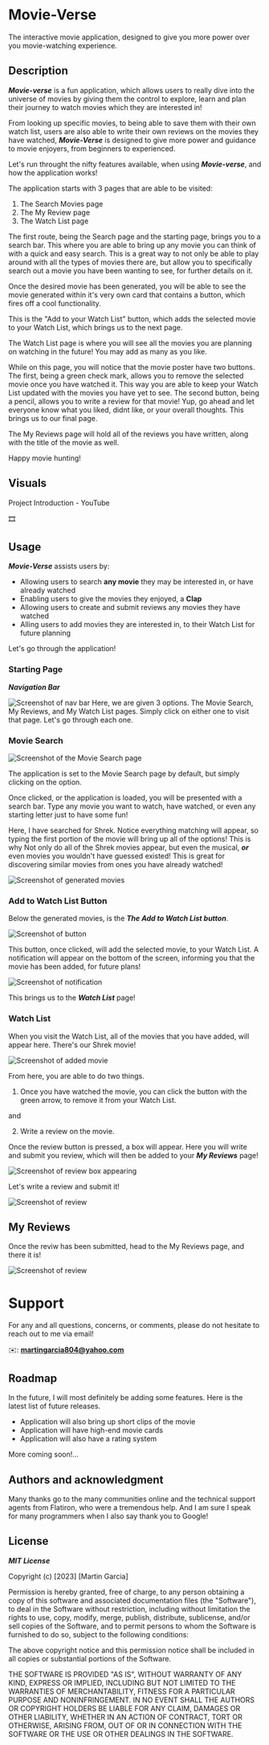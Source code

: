 # Movie-Verse
The interactive movie application, designed to give you more power over you movie-watching experience.

## Description

***Movie-verse*** is a fun application, which allows users to really dive into the universe of movies by giving them the control to explore, learn and plan their journey to watch movies which they are interested in!

From looking up specific movies, to being able to save them with their own watch list, users are also able to write their own reviews on the movies they have watched, ***Movie-Verse*** is designed to give more power and guidance to movie enjoyers, from beginners to experienced.

Let's run throught the nifty features available, when using ***Movie-verse***, and how the application works!

The application starts with 3 pages that are able to be visited:

1. The Search Movies page 
1. The My Review page
1. The Watch List page

The first route, being the Search page and the starting page, brings you to a search bar. This where you are able to bring up any movie you can think of with a quick and easy search. This is a great way to not only be able to play around with all the types of movies there are, but allow you to specifically search out a movie you have been wanting to see, for further details on it.

Once the desired movie has been generated, you will be able to see the movie generated within it's very own card that contains a button, which fires off a cool functionality.

This is the "Add to your Watch List" button, which adds the selected movie to your Watch List, which brings us to the next page.

The Watch List page is where you will see all the movies you are planning on watching in the future! You may add as many as you like.

While on this page, you will notice that the movie poster have two buttons. The first, being a green check mark, allows you to remove the selected movie once you have watched it. This way you are able to keep your Watch List updated with the movies you have yet to see. The second button, being a pencil, allows you to write a review for that movie! Yup, go ahead and let everyone know what you liked, didnt like, or your overall thoughts. This brings us to our final page.

The My Reviews page will hold all of the reviews you have written, along with the title of the movie as well.

Happy movie hunting!

## Visuals

Project Introduction - YouTube

:film_strip: 

## Usage

***Movie-Verse*** assists users by:

+ Allowing users to search **any movie** they may be interested in, or have already watched
+ Enabling users to give the movies they enjoyed, a **Clap**
+ Allowing users to create and submit reviews any movies they have watched
+ Alling users to add movies they are interested in, to their Watch List for future planning

Let's go through the application!

### Starting Page

***Navigation Bar***

![Screenshot of nav bar](https://i.imgur.com/Qmh84cb.png)
Here, we are given 3 options. The Movie Search, My Reviews, and My Watch List pages. Simply click on either one to visit that page. Let's go through each one.

### Movie Search

![Screenshot of the Movie Search page](https://i.imgur.com/huI9RM0.png)

The application is set to the Movie Search page by default, but simply clicking on the option.

Once clicked, or the application is loaded, you will be presented with a search bar. Type any movie you want to watch, have watched, or even any starting letter just to have some fun!

Here, I have searched for Shrek. Notice everything matching will appear, so typing the first portion of the movie will bring up all of the options! This is why Not only do all of the Shrek movies appear, but even the musical, ***or*** even movies you wouldn't have guessed existed! This is great for discovering similar movies from ones you have already watched!

![Screenshot of generated movies](https://i.imgur.com/pKaC4IX.png)

### Add to Watch List Button

Below the generated movies, is the ***The Add to Watch List button***.

![Screenshot of button](https://i.imgur.com/9ab29gW.png)

This button, once clicked, will add the selected movie, to your Watch List. A notification will appear on the bottom of the screen, informing you that the movie has been added, for future plans!

![Screenshot of notification](https://i.imgur.com/elp9uBD.png)

This brings us to the ***Watch List*** page!

### Watch List

When you visit the Watch List, all of the movies that you have added, will appear here. There's our Shrek movie!

![Screenshot of added movie](https://i.imgur.com/8vR5ogy.png)

From here, you are able to do two things.

1. Once you have watched the movie, you can click the button with the green arrow, to remove it from your Watch List.

and

2. Write a review on the movie.

Once the review button is pressed, a box will appear. Here you will write and submit you review, which will then be added to your ***My Reviews*** page!

![Screenshot of review box appearing](https://i.imgur.com/Cv9eK7I.png)

Let's write a review and submit it!

![Screenshot of review](https://i.imgur.com/rfsDZBd.png)

## My Reviews

Once the reviw has been submitted, head to the My Reviews page, and there it is!

![Screenshot of review](https://i.imgur.com/CSO1eQ7.png)

# Support

For any and all questions, concerns, or comments, please do not hesitate to reach out to me via email!

:envelope:: **martingarcia804@yahoo.com**

## Roadmap

In the future, I will most definitely be adding some features. Here is the latest list of future releases.

- Application will also bring up short clips of the movie
- Application will have high-end movie cards
- Application will also have a rating system

More coming soon!...

## Authors and acknowledgment

Many thanks go to the many communities online and the technical support agents from Flatiron, who were a tremendous help. And I am sure I speak for many programmers when I also say thank you to Google!

## License

***MIT License***

Copyright (c) [2023] [Martin Garcia]

Permission is hereby granted, free of charge, to any person obtaining a copy
of this software and associated documentation files (the "Software"), to deal
in the Software without restriction, including without limitation the rights
to use, copy, modify, merge, publish, distribute, sublicense, and/or sell
copies of the Software, and to permit persons to whom the Software is
furnished to do so, subject to the following conditions:

The above copyright notice and this permission notice shall be included in all
copies or substantial portions of the Software.

THE SOFTWARE IS PROVIDED "AS IS", WITHOUT WARRANTY OF ANY KIND, EXPRESS OR
IMPLIED, INCLUDING BUT NOT LIMITED TO THE WARRANTIES OF MERCHANTABILITY,
FITNESS FOR A PARTICULAR PURPOSE AND NONINFRINGEMENT. IN NO EVENT SHALL THE
AUTHORS OR COPYRIGHT HOLDERS BE LIABLE FOR ANY CLAIM, DAMAGES OR OTHER
LIABILITY, WHETHER IN AN ACTION OF CONTRACT, TORT OR OTHERWISE, ARISING FROM,
OUT OF OR IN CONNECTION WITH THE SOFTWARE OR THE USE OR OTHER DEALINGS IN THE
SOFTWARE.